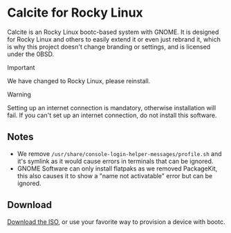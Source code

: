 # Calcite for Rocky Linux

Calcite is an Rocky Linux bootc-based system with GNOME. It is designed for Rocky Linux and others to easily extend it or even just rebrand it, which is why this project doesn't change branding or settings, and is licensed under the 0BSD.

> [!IMPORTANT]  
> We have changed to Rocky Linux, please reinstall.

> [!WARNING]
> Setting up an internet connection is mandatory, otherwise installation will fail. If you can't set up an internet connection, do not install this software.

## Notes

- We remove `/usr/share/console-login-helper-messages/profile.sh` and it's symlink as it would cause errors in terminals that can be ignored.
- GNOME Software can only install flatpaks as we removed PackageKit, this also causes it to show a "name not activatable" error but can be ignored.

## Download

[Download the ISO](https://github.com/charles8191/calcite/releases/latest/download/9.iso), or use your favorite way to provision a device with bootc.
